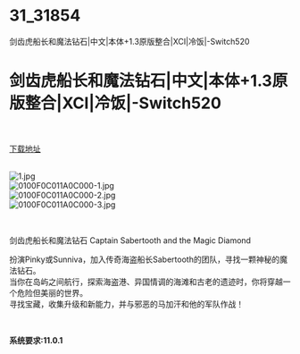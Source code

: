 # 31_31854
剑齿虎船长和魔法钻石|中文|本体+1.3原版整合|XCI|冷饭|-Switch520
# 剑齿虎船长和魔法钻石|中文|本体+1.3原版整合|XCI|冷饭|-Switch520
 <br/></br>
[下载地址](https://www.switch520.cc/article/31854 "下载地址")
<br/></br>

<p><img title="1.jpg" src="https://www.switch520.cc/muke_img/2022_05_27_dee02ce7db2fd.jpg" alt="1.jpg"><br>
<img title="0100F0C011A0C000-1.jpg" src="https://www.switch520.cc/muke_img/2022_05_27_6f00ea3cf10ca.jpg" alt="0100F0C011A0C000-1.jpg"><br>
<img title="0100F0C011A0C000-2.jpg" src="https://www.switch520.cc/muke_img/2022_05_27_0f7ae6d49615d.jpg" alt="0100F0C011A0C000-2.jpg"><br>
<img title="0100F0C011A0C000-3.jpg" src="https://www.switch520.cc/muke_img/2022_05_27_3af62c0ec016e.jpg" alt="0100F0C011A0C000-3.jpg"></p>
<p>&nbsp;</p>
<p>剑齿虎船长和魔法钻石 Captain Sabertooth and the Magic Diamond</p>
<p>扮演Pinky或Sunniva，加入传奇海盗船长Sabertooth的团队，寻找一颗神秘的魔法钻石。<br>
当你在岛屿之间航行，探索海盗港、异国情调的海滩和古老的遗迹时，你将穿越一个危险但美丽的世界。<br>
寻找宝藏，收集升级和新能力，并与邪恶的马加汗和他的军队作战！</p>
<p>&nbsp;</p>
<p><strong>系统要求:11.0.1</strong></p>



